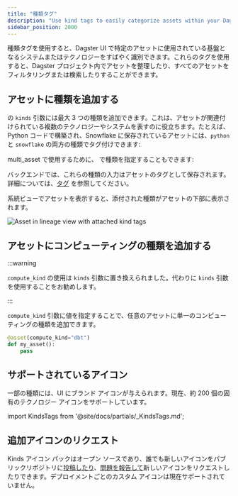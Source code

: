 ```yaml
---
title: "種類タグ"
description: "Use kind tags to easily categorize assets within your Dagster project."
sidebar_position: 2000
---
```


種類タグを使用すると、Dagster UI で特定のアセットに使用されている基盤となるシステムまたはテクノロジーをすばやく識別できます。これらのタグを使用すると、Dagster プロジェクト内でアセットを整理したり、すべてのアセットをフィルタリングまたは検索したりすることができます。

## アセットに種類を追加する

<PyObject section="assets" module="dagster" object="asset" decorator /> の `kinds` 引数には最大 3 つの種類を追加できます。これは、アセットが関連付けられている複数のテクノロジーやシステムを表すのに役立ちます。たとえば、Python コードで構築され、Snowflake に保存されているアセットには、`python` と `snowflake` の両方の種類でタグ付けできます:

<CodeExample path="docs_snippets/docs_snippets/concepts/metadata-tags/asset_kinds.py" />

multi_asset で使用するために、<PyObject section="assets" module="dagster" object="AssetSpec" /> で種類を指定することもできます:

<CodeExample path="docs_snippets/docs_snippets/concepts/metadata-tags/asset_kinds_multi.py" />

バックエンドでは、これらの種類の入力はアセットのタグとして保存されます。詳細については、[タグ](/guides/build/assets/metadata-and-tags/index.md#tags) を参照してください。

系統ビューでアセットを表示すると、添付された種類がアセットの下部に表示されます。

<img
  src="/images/guides/build/assets/metadata-tags/kinds/kinds.svg"
  alt="Asset in lineage view with attached kind tags"
/>

## アセットにコンピューティングの種類を追加する

:::warning

`compute_kind` の使用は `kinds` 引数に置き換えられました。代わりに `kinds` 引数を使用することをお勧めします。

:::

`compute_kind` 引数に値を指定することで、任意のアセットに単一のコンピューティングの種類を追加できます。

```python
@asset(compute_kind="dbt")
def my_asset():
    pass
```

## サポートされているアイコン

一部の種類には、UI にブランド アイコンが与えられます。現在、約 200 個の固有のテクノロジー アイコンをサポートしています。

import KindsTags from '@site/docs/partials/\_KindsTags.md';

<KindsTags />

## 追加アイコンのリクエスト

Kinds アイコン パックはオープン ソースであり、誰でも新しいアイコンをパブリックリポジトリに[投稿したり](/about/contributing)、[問題を報告して](https://github.com/dagster-io/dagster/issues/new?assignees=&labels=type%3A+feature-request&projects=&template=request_a_feature.ym)新しいアイコンをリクエストしたりできます。デプロイメントごとのカスタム アイコンは現在サポートされていません。
